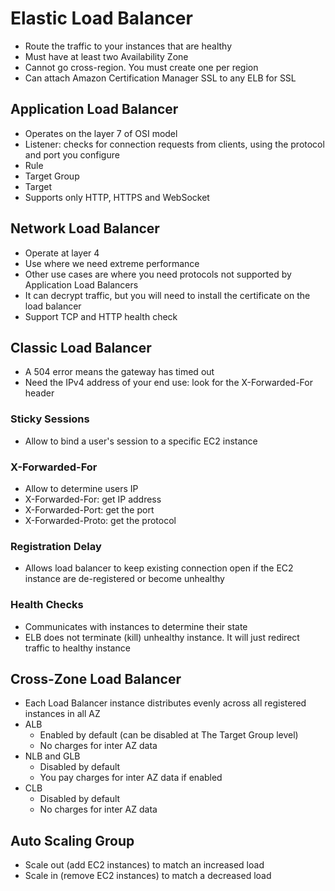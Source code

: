# Elastic Load Balancer

- Route the traffic to your instances that are healthy
- Must have at least two Availability Zone 
- Cannot go cross-region. You must create one per region
- Can attach Amazon Certification Manager SSL to any ELB for SSL

## Application Load Balancer 

- Operates on the layer 7 of OSI model
- Listener: checks for connection requests from clients, using the protocol and port you configure
- Rule 
- Target Group 
- Target
- Supports only HTTP,  HTTPS and WebSocket

## Network Load Balancer 

- Operate at layer 4
- Use where we need extreme performance 
- Other use cases are where you need protocols not supported by Application Load Balancers 
- It can decrypt traffic, but you will need to install the certificate on the load balancer
- Support TCP and HTTP health check

## Classic Load Balancer 

- A 504 error means the gateway has timed out 
- Need the IPv4 address of your end use: look for the X-Forwarded-For header

### Sticky Sessions 

- Allow to bind a user's session to a specific EC2 instance

### X-Forwarded-For

- Allow to determine users IP 
- X-Forwarded-For: get IP address
- X-Forwarded-Port: get the port
- X-Forwarded-Proto: get the protocol


### Registration Delay

- Allows load balancer to keep existing connection open if the EC2 instance are de-registered or become unhealthy

### Health Checks 

- Communicates with instances to determine their state
- ELB does not terminate (kill) unhealthy instance. It will just redirect traffic to healthy instance

## Cross-Zone Load Balancer 

- Each Load Balancer instance distributes evenly across all registered instances in all AZ
- ALB 
  - Enabled by default (can be disabled at The Target Group level)
  - No charges for inter AZ data
- NLB and GLB
  - Disabled by default
  - You pay charges for inter AZ data if enabled 
- CLB
  - Disabled by default
  - No charges for inter AZ data

## Auto Scaling Group 

- Scale out (add EC2 instances) to match an increased load  
- Scale in (remove EC2 instances) to match a decreased load